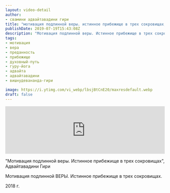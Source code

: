 ```yaml
---
layout: video-detail
author:
- свамини адвайтавадини гири
title: "мотивация подлинной веры. истинное прибежище в трех сокровищах, адвайтавадини гири"
publishDate: 2019-07-19T15:43:08Z
description: "Мотивация подлинной веры. Истинное прибежище в трех сокровищах, Адвайтавадини Гири  Мотивация подлинной ВЕРЫ. Истинное прибежище в трех сокровищах.  2018 г."
tags: 
- мотивация
- вера
- преданность
- прибежище
- духовный-путь
- гуру-йога
- адвайта
- адвайтавадини
- вишнудевананда-гири

image: https://i.ytimg.com/vi_webp/lbsjBtCnE20/maxresdefault.webp
draft: false
---
```


<iframe width="100%" src="https://www.youtube.com/embed/lbsjBtCnE20" frameborder="0" allowfullscreen=""></iframe> 

 "Мотивация подлинной веры. Истинное прибежище в трех сокровищах", Адвайтавадини Гири

 Мотивация подлинной ВЕРЫ. Истинное прибежище в трех сокровищах.

 2018 г.

  

 